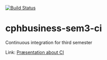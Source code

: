 [![Build Status](https://travis-ci.org/EZL1190/cphbusiness-sem3-ci.svg?branch=master)](https://travis-ci.org/EZL1190/cphbusiness-sem3-ci)
 
# cphbusiness-sem3-ci
Continuous integration for third semester

Link: [Præsentation about CI](https://jegp.github.io/cphbusiness-sem3-ci/presentation.html#/)
